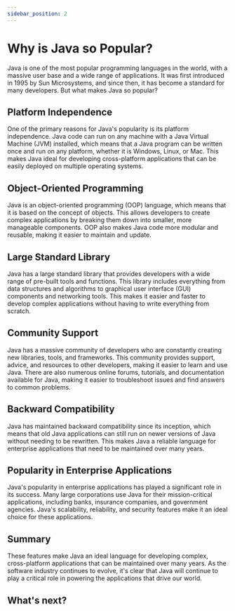 ```yaml
---
sidebar_position: 2
---
```


# Why is Java so Popular?

Java is one of the most popular programming languages in the world, with a massive user base and a wide range of applications. It was first introduced in 1995 by Sun Microsystems, and since then, it has become a standard for many developers. But what makes Java so popular?

## Platform Independence

One of the primary reasons for Java's popularity is its platform independence. Java code can run on any machine with a Java Virtual Machine (JVM) installed, which means that a Java program can be written once and run on any platform, whether it is Windows, Linux, or Mac. This makes Java ideal for developing cross-platform applications that can be easily deployed on multiple operating systems.

## Object-Oriented Programming

Java is an object-oriented programming (OOP) language, which means that it is based on the concept of objects. This allows developers to create complex applications by breaking them down into smaller, more manageable components. OOP also makes Java code more modular and reusable, making it easier to maintain and update.

## Large Standard Library

Java has a large standard library that provides developers with a wide range of pre-built tools and functions. This library includes everything from data structures and algorithms to graphical user interface (GUI) components and networking tools. This makes it easier and faster to develop complex applications without having to write everything from scratch.

## Community Support

Java has a massive community of developers who are constantly creating new libraries, tools, and frameworks. This community provides support, advice, and resources to other developers, making it easier to learn and use Java. There are also numerous online forums, tutorials, and documentation available for Java, making it easier to troubleshoot issues and find answers to common problems.

## Backward Compatibility

Java has maintained backward compatibility since its inception, which means that old Java applications can still run on newer versions of Java without needing to be rewritten. This makes Java a reliable language for enterprise applications that need to be maintained over many years.

## Popularity in Enterprise Applications

Java's popularity in enterprise applications has played a significant role in its success. Many large corporations use Java for their mission-critical applications, including banks, insurance companies, and government agencies. Java's scalability, reliability, and security features make it an ideal choice for these applications.

## Summary 

These features make Java an ideal language for developing complex, cross-platform applications that can be maintained over many years. As the software industry continues to evolve, it's clear that Java will continue to play a critical role in powering the applications that drive our world.

## What's next?

